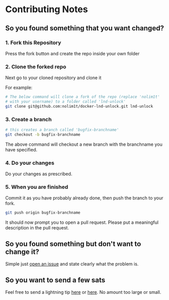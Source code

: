 # Contributing Notes

## So you found something that you want changed?

### 1. Fork this Repository

Press the fork button and create the repo inside your own folder

### 2. Clone the forked repo

Next go to your cloned repository and clone it

For example:

```bash
# The below command will clone a fork of the repo (replace 'nolim1t'
# with your username) to a folder called 'lnd-unlock'
git clone git@github.com:nolim1t/docker-lnd-unlock.git lnd-unlock

```

### 3. Create a branch

```bash
# this creates a branch called 'bugfix-branchname'
git checkout -b bugfix-branchname
```

The above command will checkout a new branch with the branchname you have specified.

### 4. Do your changes

Do your changes as prescribed.

### 5. When you are finished

Commit it as you have probably already done, then push the branch to your fork.

```bash
git push origin bugfix-branchname
```

It should now prompt you to open a pull request. Please put a meaningful description in the pull request.

## So you found something but don't want to change it?

Simple just [open an issue](https://github.com/lncm/docker-lnd-unlock/issues/new) and state clearly what the problem is.


## So you want to send a few sats

Feel free to send a lightning tip [here](https://nolim1t.co/tips/) or [here](https://tippin.me/@nolim1t). No amount too large or small.

